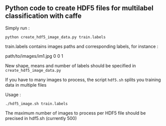 ## Python code to create HDF5 files for multilabel classification with caffe

Simply run :

```
python create_hdf5_image_data.py train.labels
```

train.labels contains images paths and corresponding labels, for instance :

path/to/images/im1.jpg 0 0 1 

New shape, means and number of labels should be specified in ```create_hdf5_image_data.py```

If you have to many images to process, the script ```hdf5.sh``` splits you training data in multiple files

Usage :

```
./hdf5_image.sh train.labels
```

The maximum number of images to process per HDF5 file should be precised in hdf5.sh (currently 500)
